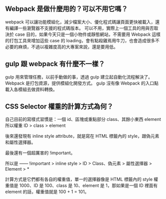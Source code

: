 ## Webpack 是做什麼用的？可以不用它嗎？

webpack 可以讓功能模組化，減少檔案大小、優化程式碼讓頁面更快被載入，還有編譯一些瀏覽器不支援的程式碼版本。
可以不用，實際上一個工具的用與否取決於 case 目的，如果今天只是一個小物件或靜態網站，不需要用 Webpack 這樣的打包工具來增加這些 case 的 loading，會有點殺雞焉用牛刀，也會造成很多不必要的麻煩，不過以複雜度高的大專案來說，還是要用低。

## gulp 跟 webpack 有什麼不一樣？

gulp 用來管理任務，以前手動做的事，透過 gulp 建立起自動化流程解決了。 Webpack 是打包資源，提供模組化開發方式。
gulp 沒有像 Webpack 的入口點載入各模組去做資料轉換。

## CSS Selector 權重的計算方式為何？

自己目前的寫樣式習慣是：一個 id、區塊或重點部分 class、其餘小東西 element
所以權重 ID > class > element

後來還發現有 inline style attribute，就是寫在 HTML 標籤內的 style，跟偽元素和屬性選擇器。

最後還有一個超厲害的 !important。

所以是 —— !important > inline style > ID > Class、偽元素 > 屬性選擇器 > Element > \*

計算方式是它們都有各自的權重值，單一的選擇器像是 HTML 標籤內的 style 權重值是 1000、ID 是 100、class 是 10、element 是 1，那如果是一個 ID 裡面有 element 的話，權重值就是 100 + 1 = 101。
